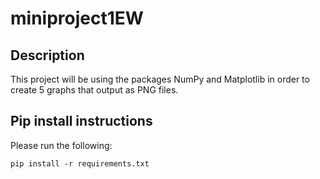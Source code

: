 # miniproject1EW

## Description
This project will be using the packages NumPy and Matplotlib in order to create 5 graphs that output as PNG files.

## Pip install instructions

Please run the following:
```angular2html
pip install -r requirements.txt
```

